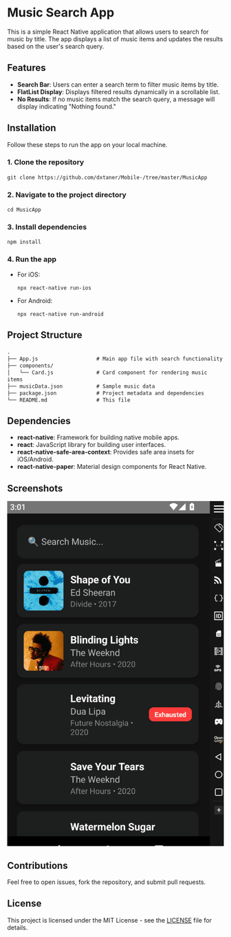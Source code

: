 # Music Search App

This is a simple React Native application that allows users to search for music by title. The app displays a list of music items and updates the results based on the user's search query.

## Features

- **Search Bar**: Users can enter a search term to filter music items by title.
- **FlatList Display**: Displays filtered results dynamically in a scrollable list.
- **No Results**: If no music items match the search query, a message will display indicating "Nothing found."

## Installation

Follow these steps to run the app on your local machine.

### 1\. Clone the repository

    git clone https://github.com/dxtaner/Mobile-/tree/master/MusicApp

### 2\. Navigate to the project directory

    cd MusicApp

### 3\. Install dependencies

    npm install

### 4\. Run the app

- For iOS:

      npx react-native run-ios

- For Android:

      npx react-native run-android

## Project Structure

    .
    ├── App.js                   # Main app file with search functionality
    ├── components/
    │   └── Card.js              # Card component for rendering music items
    ├── musicData.json           # Sample music data
    ├── package.json             # Project metadata and dependencies
    └── README.md                # This file

## Dependencies

- **react-native**: Framework for building native mobile apps.
- **react**: JavaScript library for building user interfaces.
- **react-native-safe-area-context**: Provides safe area insets for iOS/Android.
- **react-native-paper**: Material design components for React Native.

## Screenshots

![Music App Demo](https://github.com/dxtaner/Mobile-/raw/master/ReactNative/MusicApp/musicapp.gif)

## Contributions

Feel free to open issues, fork the repository, and submit pull requests.

## License

This project is licensed under the MIT License - see the [LICENSE](LICENSE) file for details.
